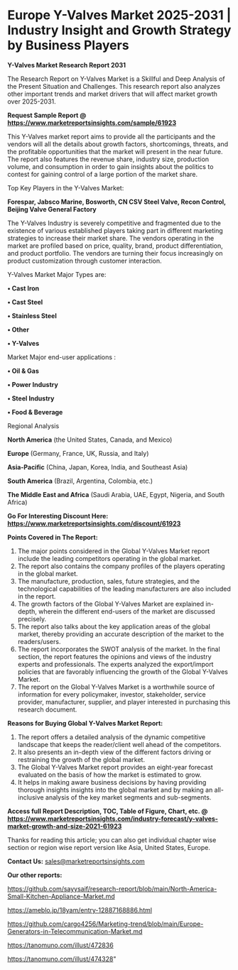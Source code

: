 # Europe Y-Valves Market 2025-2031 | Industry Insight and Growth Strategy by Business Players

<strong>Y-Valves Market Research Report 2031</strong>

The Research Report on Y-Valves Market is a Skillful and Deep Analysis of the Present Situation and Challenges. This research report also analyzes other important trends and market drivers that will affect market growth over 2025-2031.

<strong>Request Sample Report @ <a href=https://www.marketreportsinsights.com/sample/61923>https://www.marketreportsinsights.com/sample/61923</a></strong>

This Y-Valves market report aims to provide all the participants and the vendors will all the details about growth factors, shortcomings, threats, and the profitable opportunities that the market will present in the near future. The report also features the revenue share, industry size, production volume, and consumption in order to gain insights about the politics to contest for gaining control of a large portion of the market share.

Top Key Players in the Y-Valves Market:

<strong>Forespar, Jabsco Marine, Bosworth, CN CSV Steel Valve, Recon Control, Beijing Valve General Factory</strong>

The Y-Valves Industry is severely competitive and fragmented due to the existence of various established players taking part in different marketing strategies to increase their market share. The vendors operating in the market are profiled based on price, quality, brand, product differentiation, and product portfolio. The vendors are turning their focus increasingly on product customization through customer interaction.

Y-Valves Market Major Types are:

<strong>• Cast Iron

• Cast Steel

• Stainless Steel

• Other

• Y-Valves</strong>

Market Major end-user applications :

<strong>• Oil & Gas

• Power Industry

• Steel Industry

• Food & Beverage</strong>

Regional Analysis

</u><strong><b>North America</b></strong> (the United States, Canada, and Mexico)

<strong><b>Europe </b></strong>(Germany, France, UK, Russia, and Italy)

<strong><b>Asia-Pacific</b></strong> (China, Japan, Korea, India, and Southeast Asia)

<strong><b>South America</b></strong> (Brazil, Argentina, Colombia, etc.)

<strong><b>The Middle East and Africa</b></strong> (Saudi Arabia, UAE, Egypt, Nigeria, and South Africa)

<strong>Go For Interesting Discount Here: <a href=https://www.marketreportsinsights.com/discount/61923>https://www.marketreportsinsights.com/discount/61923</a></strong>

<strong>Points Covered in The Report:</strong>
<ol>
  <li>The major points considered in the Global Y-Valves Market report include the leading competitors operating in the global market.</li>
  <li>The report also contains the company profiles of the players operating in the global market.</li>
  <li>The manufacture, production, sales, future strategies, and the technological capabilities of the leading manufacturers are also included in the report.</li>
  <li>The growth factors of the Global Y-Valves Market are explained in-depth, wherein the different end-users of the market are discussed precisely.</li>
  <li>The report also talks about the key application areas of the global market, thereby providing an accurate description of the market to the readers/users.</li>
  <li>The report incorporates the SWOT analysis of the market. In the final section, the report features the opinions and views of the industry experts and professionals. The experts analyzed the export/import policies that are favorably influencing the growth of the Global Y-Valves Market.</li>
  <li>The report on the Global Y-Valves Market is a worthwhile source of information for every policymaker, investor, stakeholder, service provider, manufacturer, supplier, and player interested in purchasing this research document.</li>
</ol>
<strong>Reasons for Buying Global Y-Valves Market Report:</strong>

<ol>
  <li>The report offers a detailed analysis of the dynamic competitive landscape that keeps the reader/client well ahead of the competitors.</li>
  <li>It also presents an in-depth view of the different factors driving or restraining the growth of the global market.</li>
  <li>The Global Y-Valves Market report provides an eight-year forecast evaluated on the basis of how the market is estimated to grow.</li>
  <li>It helps in making aware business decisions by having providing thorough insights insights into the global market and by making an all-inclusive analysis of the key market segments and sub-segments.</li>
</ol>
<strong>Access full Report Description, TOC, Table of Figure, Chart, etc. @ <a href=https://www.marketreportsinsights.com/industry-forecast/y-valves-market-growth-and-size-2021-61923>https://www.marketreportsinsights.com/industry-forecast/y-valves-market-growth-and-size-2021-61923</a></strong>


Thanks for reading this article; you can also get individual chapter wise section or region wise report version like Asia, United States, Europe.

<strong>Contact Us:</strong>
sales@marketreportsinsights.com

<strong>Our other reports:</strong>

<a href=https://github.com/sayysaif/research-report/blob/main/North-America-Small-Kitchen-Appliance-Market.md>https://github.com/sayysaif/research-report/blob/main/North-America-Small-Kitchen-Appliance-Market.md</a>

<a href=https://ameblo.jp/18yam/entry-12887168886.html>https://ameblo.jp/18yam/entry-12887168886.html</a>

<a href=https://github.com/cargo4256/Marketing-trend/blob/main/Europe-Generators-in-Telecommunication-Market.md>https://github.com/cargo4256/Marketing-trend/blob/main/Europe-Generators-in-Telecommunication-Market.md</a>

<a href=https://tanomuno.com/illust/472836>https://tanomuno.com/illust/472836</a>

<a href=https://tanomuno.com/illust/474328>https://tanomuno.com/illust/474328</a>"
